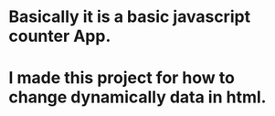 # Basically it is a basic javascript counter App.
# I made this project for how to change dynamically data in html.
